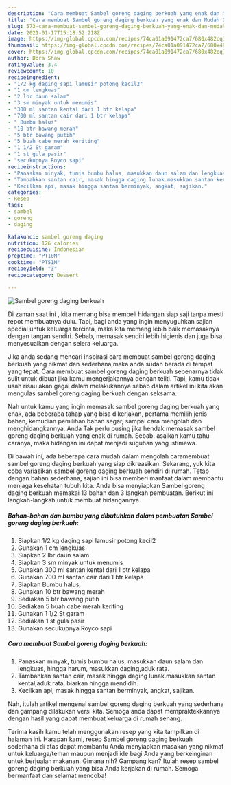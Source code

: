 ```yaml
---
description: "Cara membuat Sambel goreng daging berkuah yang enak dan Mudah Dibuat"
title: "Cara membuat Sambel goreng daging berkuah yang enak dan Mudah Dibuat"
slug: 573-cara-membuat-sambel-goreng-daging-berkuah-yang-enak-dan-mudah-dibuat
date: 2021-01-17T15:18:52.218Z
image: https://img-global.cpcdn.com/recipes/74ca01a091472ca7/680x482cq70/sambel-goreng-daging-berkuah-foto-resep-utama.jpg
thumbnail: https://img-global.cpcdn.com/recipes/74ca01a091472ca7/680x482cq70/sambel-goreng-daging-berkuah-foto-resep-utama.jpg
cover: https://img-global.cpcdn.com/recipes/74ca01a091472ca7/680x482cq70/sambel-goreng-daging-berkuah-foto-resep-utama.jpg
author: Dora Shaw
ratingvalue: 3.4
reviewcount: 10
recipeingredient:
- "1/2 kg daging sapi lamusir potong kecil2"
- "1 cm lengkuas"
- "2 lbr daun salam"
- "3 sm minyak untuk menumis"
- "300 ml santan kental dari 1 btr kelapa"
- "700 ml santan cair dari 1 btr kelapa"
- " Bumbu halus"
- "10 btr bawang merah"
- "5 btr bawang putih"
- "5 buah cabe merah keriting"
- "1 1/2 St garam"
- "1 st gula pasir"
- "secukupnya Royco sapi"
recipeinstructions:
- "Panaskan minyak, tumis bumbu halus, masukkan daun salam dan lengkuas, hingga harum, masukkan daging,aduk rata."
- "Tambahkan santan cair, masak hingga daging lunak.masukkan santan kental,aduk rata, biarkan hingga mendidih."
- "Kecilkan api, masak hingga santan berminyak, angkat, sajikan."
categories:
- Resep
tags:
- sambel
- goreng
- daging

katakunci: sambel goreng daging 
nutrition: 126 calories
recipecuisine: Indonesian
preptime: "PT10M"
cooktime: "PT51M"
recipeyield: "3"
recipecategory: Dessert

---
```



![Sambel goreng daging berkuah](https://img-global.cpcdn.com/recipes/74ca01a091472ca7/680x482cq70/sambel-goreng-daging-berkuah-foto-resep-utama.jpg)

Di zaman  saat ini , kita memang bisa membeli hidangan siap saji tanpa mesti repot membuatnya dulu. Tapi, bagi anda yang ingin menyuguhkan sajian special untuk keluarga tercinta, maka kita memang lebih baik memasaknya dengan tangan sendiri. Sebab, memasak sendiri lebih higienis dan juga bisa menyesuaikan dengan selera keluarga.

Jika anda sedang mencari inspirasi cara membuat sambel goreng daging berkuah yang nikmat dan sederhana,maka anda sudah berada di tempat yang tepat. Cara membuat sambel goreng daging berkuah  sebenarnya tidak sulit untuk dibuat jika kamu mengerjakannya dengan teliti. Tapi, kamu tidak usah risau akan gagal dalam melakukannya 
sebab dalam artikel ini kita akan mengulas sambel goreng daging berkuah dengan seksama.  



Nah untuk kamu yang ingin memasak sambel goreng daging berkuah yang enak, ada beberapa tahap yang bisa dikerjakan, pertama memilih jenis bahan, kemudian pemilihan bahan segar, sampai cara mengolah dan menghidangkannya. Anda Tak perlu pusing jika hendak memasak sambel goreng daging berkuah yang enak di rumah. Sebab, asalkan kamu  tahu caranya, maka hidangan ini dapat menjadi suguhan yang istimewa.

Di bawah ini, ada beberapa cara mudah dalam mengolah caramembuat sambel goreng daging berkuah yang siap dikreasikan. Sekarang, yuk kita coba variasikan sambel goreng daging berkuah sendiri di rumah. Tetap dengan bahan sederhana, sajian ini bisa memberi manfaat dalam membantu menjaga kesehatan tubuh kita. Anda bisa menyiapkan Sambel goreng daging berkuah memakai 13 bahan dan 3 langkah pembuatan. Berikut ini langkah-langkah untuk membuat hidangannya.

<!--inarticleads1-->

##### Bahan-bahan dan bumbu yang dibutuhkan dalam pembuatan Sambel goreng daging berkuah:

1. Siapkan 1/2 kg daging sapi lamusir potong kecil2
1. Gunakan 1 cm lengkuas
1. Siapkan 2 lbr daun salam
1. Siapkan 3 sm minyak untuk menumis
1. Gunakan 300 ml santan kental dari 1 btr kelapa
1. Gunakan 700 ml santan cair dari 1 btr kelapa
1. Siapkan  Bumbu halus;
1. Gunakan 10 btr bawang merah
1. Sediakan 5 btr bawang putih
1. Sediakan 5 buah cabe merah keriting
1. Gunakan 1 1/2 St garam
1. Sediakan 1 st gula pasir
1. Gunakan secukupnya Royco sapi




<!--inarticleads2-->

##### Cara membuat Sambel goreng daging berkuah:

1. Panaskan minyak, tumis bumbu halus, masukkan daun salam dan lengkuas, hingga harum, masukkan daging,aduk rata.
1. Tambahkan santan cair, masak hingga daging lunak.masukkan santan kental,aduk rata, biarkan hingga mendidih.
1. Kecilkan api, masak hingga santan berminyak, angkat, sajikan.




Nah, itulah artikel mengenai  sambel goreng daging berkuah  yang sederhana dan gampang dilakukan versi kita. Semoga anda dapat mempraktekkannya dengan hasil yang dapat membuat keluarga di rumah senang. 

Terima kasih kamu telah menggunakan resep yang kita tampilkan di halaman ini. Harapan kami, resep  Sambel goreng daging berkuah sederhana di atas dapat membantu Anda menyiapkan masakan yang nikmat untuk keluarga/teman maupun menjadi ide bagi Anda yang berkeinginan untuk berjualan makanan. Gimana nih? Gampang kan? Itulah resep sambel goreng daging berkuah yang bisa Anda kerjakan di rumah. Semoga bermanfaat dan selamat mencoba!

